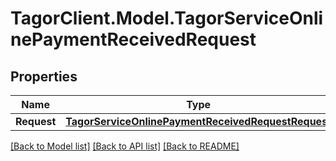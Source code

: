 # TagorClient.Model.TagorServiceOnlinePaymentReceivedRequest

## Properties

Name | Type | Description | Notes
------------ | ------------- | ------------- | -------------
**Request** | [**TagorServiceOnlinePaymentReceivedRequestRequest**](TagorServiceOnlinePaymentReceivedRequestRequest.md) |  | [optional] 

[[Back to Model list]](../README.md#documentation-for-models) [[Back to API list]](../README.md#documentation-for-api-endpoints) [[Back to README]](../README.md)

